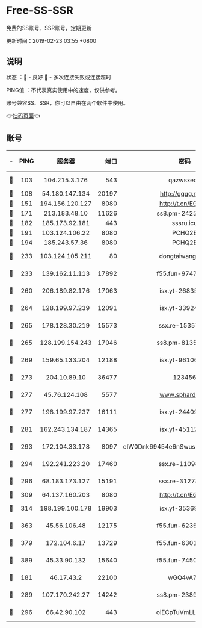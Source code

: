 # Free-SS-SSR

免费的SS账号、SSR账号，定期更新

更新时间：2019-02-23 03:55 +0800

## 说明

状态     ：🙂 - 良好 🙁 - 多次连接失败或连接超时

PING值   ：不代表真实使用中的速度，仅供参考。

账号兼容SS、SSR，你可以自由在两个软件中使用。

👉[扫码页面](https://liesauer.github.io/free-ss-ssr.github.io/)👈

## 账号

|-|PING|服务器|端口|密码|加密方式|区域|
|:----:|:----:|:-----:|-----:|:----:|:----:|:----:|
|🙂|103|104.215.3.176|543|qazwsxedc|aes-256-gcm|JP|
|🙂|108|54.180.147.134|20197|http://gggg.rocks|chacha20|KR|
|🙂|151|194.156.120.127|8080|http://t.cn/EGJIyrl|rc4-md5|RU|
|🙂|171|213.183.48.10|11626|ss8.pm-24251801|rc4-md5|RU|
|🙂|182|185.173.92.181|443|sssru.icu|rc4-md5|RU|
|🙂|191|103.124.106.22|8080|PCHQ2E|rc4-md5|US|
|🙂|194|185.243.57.36|8080|PCHQ2E|rc4-md5|US|
|🙂|233|103.124.105.211|80|dongtaiwang.com|aes-256-cfb|US|
|🙂|233|139.162.11.113|17892|f55.fun-97471497|aes-256-cfb|SG|
|🙂|260|206.189.82.176|17063|isx.yt-26835607|aes-256-cfb|SG|
|🙂|264|128.199.97.239|12091|isx.yt-33924211|aes-256-cfb|SG|
|🙂|265|178.128.30.219|15573|ssx.re-15357088|aes-256-cfb|SG|
|🙂|265|128.199.154.243|17046|ss8.pm-81354782|aes-256-cfb|SG|
|🙂|269|159.65.133.204|12188|isx.yt-96106830|aes-256-cfb|SG|
|🙂|273|204.10.89.10|36477|123456|aes-256-cfb|US|
|🙂|277|45.76.124.108|5577|www.sphard.com|aes-256-cfb|AU|
|🙂|277|198.199.97.237|16111|isx.yt-24409459|aes-256-cfb|US|
|🙂|281|162.243.134.187|14365|isx.yt-45112084|aes-256-cfb|US|
|🙂|293|172.104.33.178|8097|eIW0Dnk69454e6nSwuspv9DmS201tQ0D|aes-256-cfb|SG|
|🙂|294|192.241.223.20|17460|ssx.re-11098249|aes-256-cfb|US|
|🙂|296|68.183.173.127|15191|ssx.re-31278035|aes-256-cfb|US|
|🙂|309|64.137.160.203|8080|http://t.cn/EGJIyrl|rc4-md5|CA|
|🙂|314|198.199.100.178|19903|isx.yt-35369856|aes-256-cfb|US|
|🙂|363|45.56.106.48|12175|f55.fun-62365029|aes-256-cfb|US|
|🙂|379|172.104.6.17|13729|f55.fun-63016216|aes-256-cfb|US|
|🙂|389|45.33.90.132|15640|f55.fun-74501505|aes-256-cfb|US|
|🙂|181|46.17.43.2|22100|wGQ4vA7D|aes-256-gcm|RU|
|🙂|289|107.170.242.27|14242|ss8.pm-23899495|aes-256-cfb|US|
|🙂|296|66.42.90.102|443|oiECpTuVmLLxk4Ts|aes-256-cfb|US|
